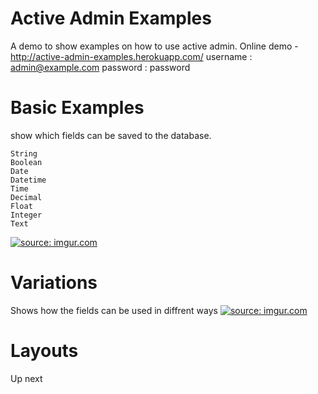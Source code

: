 
Active Admin Examples
=====================
A demo to show examples on how to use active admin.
Online demo - http://active-admin-examples.herokuapp.com/
username : admin@example.com
password : password

Basic Examples
==============
show which fields can be saved to the database.

    String
    Boolean
    Date
    Datetime
    Time
    Decimal
    Float
    Integer
    Text

<a href="http://imgur.com/oMj7m9w"><img src="http://i.imgur.com/oMj7m9w.png" title="source: imgur.com" /></a>

Variations
==========
Shows how the fields can be used in diffrent ways
<a href="http://imgur.com/D2Gm4QU"><img src="http://i.imgur.com/D2Gm4QU.png" title="source: imgur.com" /></a>

Layouts
=======
Up next
